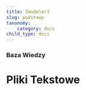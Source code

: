 ```yaml
---
title: Zmodeler3
slug: podstawy
taxonomy:
    category: docs
child_type: docs
---
```


### Baza Wiedzy

# Pliki Tekstowe
